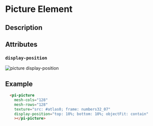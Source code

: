 # Picture Element

## Description

## Attributes

### `display-position`

<img src="/spearwolf/blitpunk/raw/master/doc/images/picture%20display-position.png" srcset="/spearwolf/blitpunk/raw/master/doc/images/picture%20display-position.png 1x, /spearwolf/blitpunk/raw/master/doc/images/picture%20display-position%402x.png 2x" alt="picture display-position" style="max-width:100%;">

## Example

```html
  <pi-picture
    mesh-cols="128"
    mesh-rows="128"
    texture="src: #atlas0; frame: numbers32_07"
    display-position="top: 10%; bottom: 10%; objectFit: contain"
    ></pi-picture>
```
